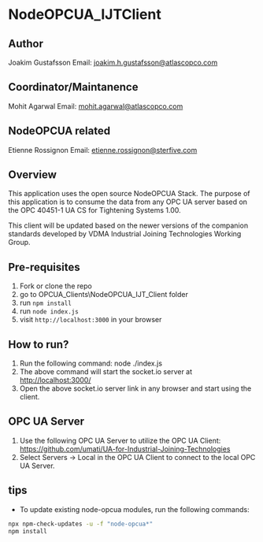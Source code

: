 # NodeOPCUA_IJTClient

## Author

Joakim Gustafsson
Email: joakim.h.gustafsson@atlascopco.com

## Coordinator/Maintanence

Mohit Agarwal
Email: mohit.agarwal@atlascopco.com

## NodeOPCUA related

Etienne Rossignon
Email: etienne.rossignon@sterfive.com

## Overview

This application uses the open source NodeOPCUA Stack. The purpose of this application is to consume the data from any OPC UA server based on the OPC 40451-1 UA CS for Tightening Systems 1.00.

This client will be updated based on the newer versions of the companion standards developed by VDMA Industrial Joining Technologies Working Group.

## Pre-requisites

1. Fork or clone the repo
2. go to OPCUA_Clients\NodeOPCUA_IJT_Client folder
3. run  `npm install`
4. run `node index.js`
5. visit `http://localhost:3000` in your browser

## How to run?

1. Run the following command: node ./index.js
2. The above command will start the socket.io server at <http://localhost:3000/>
3. Open the above socket.io server link in any browser and start using the client.

## OPC UA Server

1. Use the following OPC UA Server to utilize the OPC UA Client: <https://github.com/umati/UA-for-Industrial-Joining-Technologies>
2. Select Servers -> Local in the OPC UA Client to connect to the local OPC UA Server.

## tips

* To update existing node-opcua modules, run the following commands:

```bash
npx npm-check-updates -u -f "node-opcua*"
npm install
```
